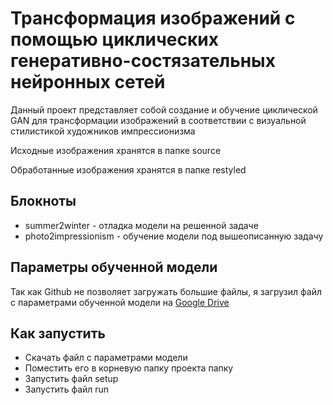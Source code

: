 <h1>Трансформация изображений с помощью циклических
генеративно-состязательных нейронных сетей</h1>
<p>Данный проект представляет собой создание и обучение
циклической GAN для трансформации изображений в соответствии
с визуальной стилистикой художников импрессионизма</p>
<p>Исходные изображения хранятся в папке source</p>
<p>Обработанные изображения хранятся в папке restyled</p>
<h2>Блокноты</h2>
<ul>
    <li>summer2winter - отладка модели на решенной задаче</li>
    <li>photo2impressionism - обучение модели под вышеописанную задачу</li>
</ul>
<h2>Параметры обученной модели</h2>
<p>Так как Github не позволяет загружать большие файлы,
я загрузил файл с параметрами обученной модели на
<a href="https://drive.google.com/file/d/1D44xQHmJ2-upqu5LluDJdBF0FrKvoUji/view?usp=sharing">Google Drive</a></p>
<h2>Как запустить</h2>
<ul>
    <li>Скачать файл с параметрами модели</li>
    <li>Поместить его в корневую папку проекта папку</li>
    <li>Запустить файл setup</li>
    <li>Запустить файл run</li>
</ul>